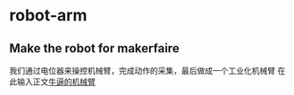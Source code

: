 # robot-arm
Make the robot for makerfaire
---
我们通过电位器来操控机械臂，完成动作的采集，最后做成一个工业化机械臂
在此输入正文[牛逼的机械臂][1]


  [1]: http://v.youku.com/v_show/id_XMTczNDYwODE1Mg==.html


